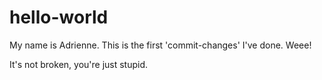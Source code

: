 hello-world
===========

My name is Adrienne. This is the first 'commit-changes' I've done. Weee!

It's not broken, you're just stupid. 
